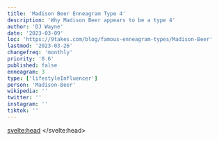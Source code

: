 ```yaml
---
title: 'Madison Beer Enneagram Type 4'
description: 'Why Madison Beer appears to be a type 4'
author: 'DJ Wayne'
date: '2023-03-09'
loc: 'https://9takes.com/blog/famous-enneagram-types/Madison-Beer'
lastmod: '2023-03-26'
changefreq: 'monthly'
priority: '0.6'
published: false
enneagram: 3
type: ['lifestyleInfluencer']
person: 'Madison-Beer'
wikipedia: ''
twitter: ''
instagram: ''
tiktok: ''
---
```


<!-- claudia tihan
tracie beer
madison beer reddit
madison beer onlyfans
madison beer only fans
madison beer tour
madison beer concert
madison beer 2022
madison beer of
maddie beer -->

<!-- Notes:  -->

<!-- <script>
	import  PopCard  from "$lib/components/atoms/PopCard.svelte";
</script>
<div
	style="display: flex;
    justify-content: center;
    margin: 1rem 0;
	"
>
	<PopCard
		image={`/types/7s/${'Madison-Beer'}.webp`}
		showIcon={false}
		enneagramType=""
		displayText="Madison Beer"
		subtext=""
	/>
</div> -->

<svelte:head>
</svelte:head>
